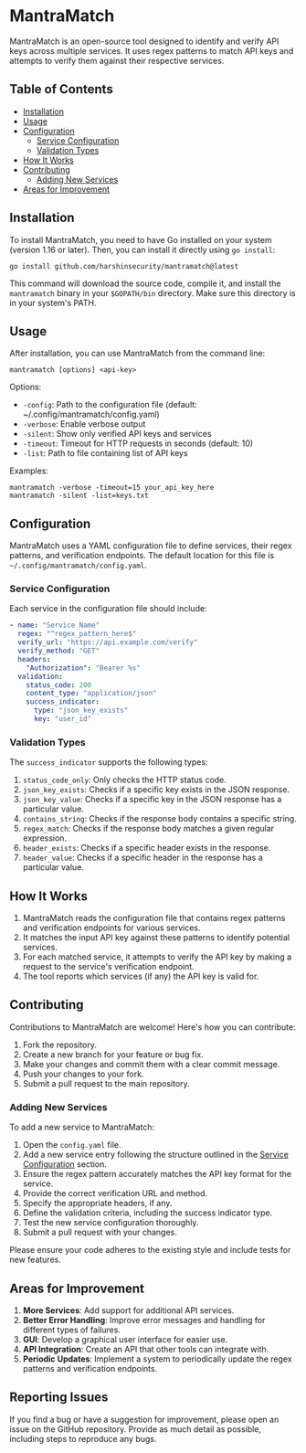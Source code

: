 # MantraMatch

MantraMatch is an open-source tool designed to identify and verify API keys across multiple services. It uses regex patterns to match API keys and attempts to verify them against their respective services.

## Table of Contents

- [Installation](#installation)
- [Usage](#usage)
- [Configuration](#configuration)
  - [Service Configuration](#service-configuration)
  - [Validation Types](#validation-types)
- [How It Works](#how-it-works)
- [Contributing](#contributing)
  - [Adding New Services](#adding-new-services)
- [Areas for Improvement](#areas-for-improvement)

## Installation

To install MantraMatch, you need to have Go installed on your system (version 1.16 or later). Then, you can install it directly using `go install`:

```
go install github.com/harshinsecurity/mantramatch@latest
```

This command will download the source code, compile it, and install the `mantramatch` binary in your `$GOPATH/bin` directory. Make sure this directory is in your system's PATH.

## Usage

After installation, you can use MantraMatch from the command line:

```
mantramatch [options] <api-key>
```

Options:
- `-config`: Path to the configuration file (default: ~/.config/mantramatch/config.yaml)
- `-verbose`: Enable verbose output
- `-silent`: Show only verified API keys and services
- `-timeout`: Timeout for HTTP requests in seconds (default: 10)
- `-list`: Path to file containing list of API keys

Examples:
```
mantramatch -verbose -timeout=15 your_api_key_here
mantramatch -silent -list=keys.txt
```

## Configuration

MantraMatch uses a YAML configuration file to define services, their regex patterns, and verification endpoints. The default location for this file is `~/.config/mantramatch/config.yaml`.

### Service Configuration

Each service in the configuration file should include:

```yaml
- name: "Service Name"
  regex: "^regex_pattern_here$"
  verify_url: "https://api.example.com/verify"
  verify_method: "GET"
  headers:
    "Authorization": "Bearer %s"
  validation:
    status_code: 200
    content_type: "application/json"
    success_indicator:
      type: "json_key_exists"
      key: "user_id"
```

### Validation Types

The `success_indicator` supports the following types:

1. `status_code_only`: Only checks the HTTP status code.
2. `json_key_exists`: Checks if a specific key exists in the JSON response.
3. `json_key_value`: Checks if a specific key in the JSON response has a particular value.
4. `contains_string`: Checks if the response body contains a specific string.
5. `regex_match`: Checks if the response body matches a given regular expression.
6. `header_exists`: Checks if a specific header exists in the response.
7. `header_value`: Checks if a specific header in the response has a particular value.

## How It Works

1. MantraMatch reads the configuration file that contains regex patterns and verification endpoints for various services.
2. It matches the input API key against these patterns to identify potential services.
3. For each matched service, it attempts to verify the API key by making a request to the service's verification endpoint.
4. The tool reports which services (if any) the API key is valid for.

## Contributing

Contributions to MantraMatch are welcome! Here's how you can contribute:

1. Fork the repository.
2. Create a new branch for your feature or bug fix.
3. Make your changes and commit them with a clear commit message.
4. Push your changes to your fork.
5. Submit a pull request to the main repository.

### Adding New Services

To add a new service to MantraMatch:

1. Open the `config.yaml` file.
2. Add a new service entry following the structure outlined in the [Service Configuration](#service-configuration) section.
3. Ensure the regex pattern accurately matches the API key format for the service.
4. Provide the correct verification URL and method.
5. Specify the appropriate headers, if any.
6. Define the validation criteria, including the success indicator type.
7. Test the new service configuration thoroughly.
8. Submit a pull request with your changes.

Please ensure your code adheres to the existing style and include tests for new features.

## Areas for Improvement

1. **More Services**: Add support for additional API services.
2. **Better Error Handling**: Improve error messages and handling for different types of failures.
3. **GUI**: Develop a graphical user interface for easier use.
4. **API Integration**: Create an API that other tools can integrate with.
5. **Periodic Updates**: Implement a system to periodically update the regex patterns and verification endpoints.

## Reporting Issues

If you find a bug or have a suggestion for improvement, please open an issue on the GitHub repository. Provide as much detail as possible, including steps to reproduce any bugs.
